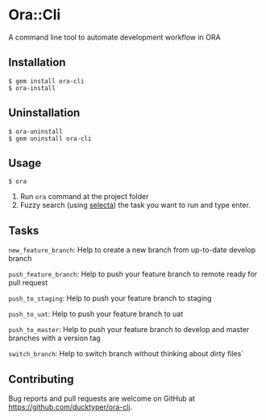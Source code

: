 # Ora::Cli

A command line tool to automate development workflow in ORA

## Installation

    $ gem install ora-cli
    $ ora-install

## Uninstallation

    $ ora-uninstall
    $ gem uninstall ora-cli

## Usage

    $ ora

1. Run `ora` command at the project folder
2. Fuzzy search (using [selecta](https://github.com/garybernhardt/selecta)) the task you want to run and type enter.

## Tasks

  `new_feature_branch`: Help to create a new branch from up-to-date develop branch

  `push_feature_branch`: Help to push your feature branch to remote ready for pull request

  `push_to_staging`: Help to push your feature branch to staging

  `push_to_uat`: Help to push your feature branch to uat

  `push_to_master`: Help to push your feature branch to develop and master branches with a version tag

  `switch_branch`: Help to switch branch without thinking about dirty files`

## Contributing

Bug reports and pull requests are welcome on GitHub at https://github.com/ducktyper/ora-cli.
